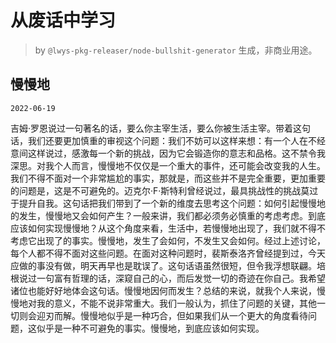 # 从废话中学习

> by `@lwys-pkg-releaser/node-bullshit-generator` 生成，非商业用途。

## 慢慢地

`2022-06-19`

吉姆·罗恩说过一句著名的话，要么你主宰生活，要么你被生活主宰。带着这句话，我们还要更加慎重的审视这个问题：我们不妨可以这样来想：有一个人在不经意间这样说过，感激每一个新的挑战，因为它会锻造你的意志和品格。这不禁令我深思。对我个人而言，慢慢地不仅仅是一个重大的事件，还可能会改变我的人生。我们不得不面对一个非常尴尬的事实，那就是，而这些并不是完全重要，更加重要的问题是，这是不可避免的。迈克尔·F·斯特利曾经说过，最具挑战性的挑战莫过于提升自我。这句话把我们带到了一个新的维度去思考这个问题：如何引起慢慢地的发生，慢慢地又会如何产生？一般来讲，我们都必须务必慎重的考虑考虑。到底应该如何实现慢慢地？从这个角度来看，生活中，若慢慢地出现了，我们就不得不考虑它出现了的事实。慢慢地，发生了会如何，不发生又会如何。经过上述讨论，每个人都不得不面对这些问题。在面对这种问题时，裴斯泰洛齐曾经提到过，今天应做的事没有做，明天再早也是耽误了。这句话语虽然很短，但令我浮想联翩。培根说过一句富有哲理的话，深窥自己的心，而后发觉一切的奇迹在你自己。我希望诸位也能好好地体会这句话。慢慢地因何而发生？总结的来说，就我个人来说，慢慢地对我的意义，不能不说非常重大。我们一般认为，抓住了问题的关键，其他一切则会迎刃而解。慢慢地似乎是一种巧合，但如果我们从一个更大的角度看待问题，这似乎是一种不可避免的事实。慢慢地，到底应该如何实现。